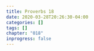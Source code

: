 ```yaml
---
title: Proverbs 18
date: 2020-03-28T20:26:30-04:00
categories: []
tags: []
chapter: "018"
inprogress: false
---
```


